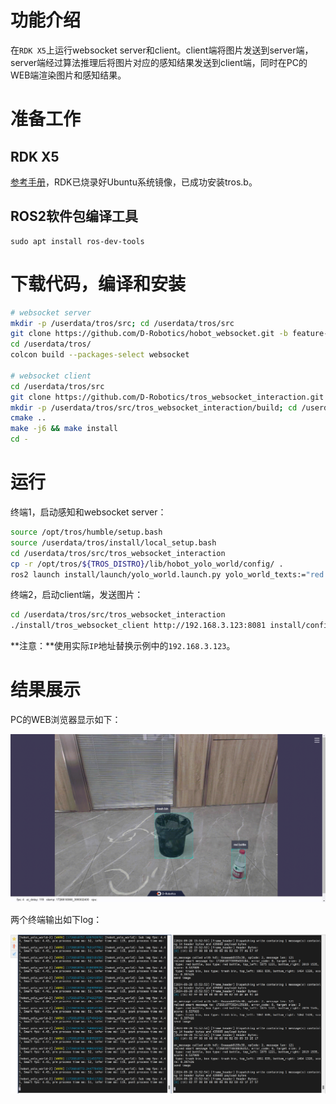 
# 功能介绍

在`RDK X5`上运行websocket server和client。client端将图片发送到server端，server端经过算法推理后将图片对应的感知结果发送到client端，同时在PC的WEB端渲染图片和感知结果。

# 准备工作

## RDK X5

[参考手册](https://developer.d-robotics.cc/rdk_doc/Robot_development/quick_start/preparation)，RDK已烧录好Ubuntu系统镜像，已成功安装tros.b。

## ROS2软件包编译工具

```shell
sudo apt install ros-dev-tools
```

# 下载代码，编译和安装
```bash
# websocket server
mkdir -p /userdata/tros/src; cd /userdata/tros/src
git clone https://github.com/D-Robotics/hobot_websocket.git -b feature-interaction
cd /userdata/tros/
colcon build --packages-select websocket

# websocket client
cd /userdata/tros/src
git clone https://github.com/D-Robotics/tros_websocket_interaction.git
mkdir -p /userdata/tros/src/tros_websocket_interaction/build; cd /userdata/tros/src/tros_websocket_interaction/build
cmake ..
make -j6 && make install
cd -
```

# 运行

终端1，启动感知和websocket server：
```bash
source /opt/tros/humble/setup.bash
source /userdata/tros/install/local_setup.bash
cd /userdata/tros/src/tros_websocket_interaction
cp -r /opt/tros/${TROS_DISTRO}/lib/hobot_yolo_world/config/ .
ros2 launch install/launch/yolo_world.launch.py yolo_world_texts:="red bottle,trash bin" smart_topic:=/hobot_yolo_world
```

终端2，启动client端，发送图片：
```bash
cd /userdata/tros/src/tros_websocket_interaction
./install/tros_websocket_client http://192.168.3.123:8081 install/config/yolo_world_test.jpg
```

**注意：**使用实际`IP`地址替换示例中的`192.168.3.123`。

# 结果展示

PC的WEB浏览器显示如下：

![](imgs/web.gif)

两个终端输出如下log：

![](imgs/terminal.jpg)